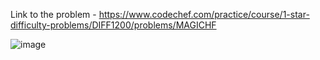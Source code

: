 Link to the problem - https://www.codechef.com/practice/course/1-star-difficulty-problems/DIFF1200/problems/MAGICHF


![image](https://github.com/Haleshot/Competitive-Programming/assets/57552973/fd7e14c6-2bf9-4864-a964-4a647d875fec)
